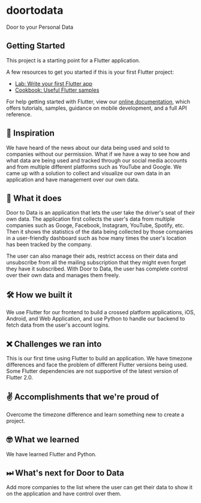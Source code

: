 # doortodata

Door to your Personal Data

## Getting Started

This project is a starting point for a Flutter application.

A few resources to get you started if this is your first Flutter project:

- [Lab: Write your first Flutter app](https://flutter.dev/docs/get-started/codelab)
- [Cookbook: Useful Flutter samples](https://flutter.dev/docs/cookbook)

For help getting started with Flutter, view our
[online documentation](https://flutter.dev/docs), which offers tutorials,
samples, guidance on mobile development, and a full API reference.

## 🧐 Inspiration
We have heard of the news about our data being used and sold to companies without our permission. What if we have a way to see how and what data are being used and tracked through our social media accounts and from multiple different platforms such as YouTube and Google. We came up with a solution to collect and visualize our own data in an application and have management over our own data.

## 👀 What it does
Door to Data is an application that lets the user take the driver's seat of their own data. The application first collects the user's data from multiple companies such as Googe, Facebook, Instagram, YouTube, Spotify, etc. Then it shows the statistics of the data being collected by those companies in a user-friendly dashboard such as how many times the user's location has been tracked by the company.

The user can also manage their ads, restrict access on their data and unsubscribe from all the mailing subscription that they might even forget they have it subscribed. With Door to Data, the user has complete control over their own data and manages them freely. 

## 🛠 How we built it
We use Flutter for our frontend to build a crossed platform applications, iOS, Android, and Web Application, and use Python to handle our backend to fetch data from the user's account logins. 

## ❌ Challenges we ran into
This is our first time using Flutter to build an application. We have timezone differences and face the problem of different Flutter versions being used. Some Flutter dependencies are not supportive of the latest version of Flutter 2.0.

## ✌️ Accomplishments that we're proud of
Overcome the timezone difference and learn something new to create a project. 

## 🤓 What we learned
We have learned Flutter and Python. 

## ⏭ What's next for Door to Data
Add more companies to the list where the user can get their data to show it on the application and have control over them. 
